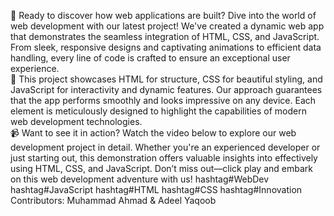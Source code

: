 🚀 Ready to discover how web applications are built? Dive into the world of web development with our latest project! We've created a dynamic web app that demonstrates the seamless integration of HTML, CSS, and JavaScript. From sleek, responsive designs and captivating animations to efficient data handling, every line of code is crafted to ensure an exceptional user experience.
<br>
👾 This project showcases HTML for structure, CSS for beautiful styling, and JavaScript for interactivity and dynamic features. Our approach guarantees that the app performs smoothly and looks impressive on any device. Each element is meticulously designed to highlight the capabilities of modern web development technologies.
<br>
📹 Want to see it in action? Watch the video below to explore our web development project in detail. Whether you're an experienced developer or just starting out, this demonstration offers valuable insights into effectively using HTML, CSS, and JavaScript. Don’t miss out—click play and embark on this web development adventure with us! hashtag#WebDev hashtag#JavaScript hashtag#HTML hashtag#CSS hashtag#Innovation
<br>
Contributors: Muhammad Ahmad & Adeel Yaqoob
